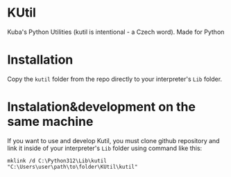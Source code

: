 # KUtil

Kuba's Python Utilities (kutil is intentional - a Czech word).
Made for Python

# Installation
Copy the `kutil` folder from the repo directly to your
interpreter's `Lib` folder.

# Instalation&development on the same machine
If you want to use and develop Kutil, you must clone github repository and link it inside of your interpreter's `Lib` folder
using command like this:
```console
mklink /d C:\Python312\Lib\kutil "C:\Users\user\path\to\folder\KUtil\kutil"
```
